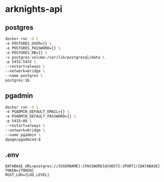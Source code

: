 # arknights-api

## postgres

```bash
docker run -d \
-e POSTGRES_USER={} \
-e POSTGRES_PASSWORD={} \
-e POSTGRES_DB={} \
-v postgres-volume:/var/lib/postgresql/data \
-p 5432:5432 \
--restart=always \
--network=bridge \
--name postgres \
postgres:16
```

## pgadmin

```bash
docker run -d \
-e PGADMIN_DEFAULT_EMAIL={} \
-e PGADMIN_DEFAULT_PASSWORD={} \
-p 5433:80 \
--restart=always \
--network=bridge \
--name pgadmin \
dpage/pgadmin4:8
```

## .env

```env
DATABASE_URL=postgres://{USERNAME}:{PASSWORD}@{HOST}:{PORT}/{DATABASE}
TOKEN={TOKEN}
RUST_LOG={LOG_LEVEL}
```